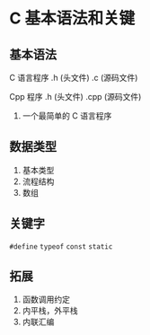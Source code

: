 # C 基本语法和关键

## 基本语法
C 语言程序
.h (头文件)
.c (源码文件)

Cpp 程序
.h (头文件)
.cpp (源码文件)

1. 一个最简单的 C 语言程序

## 数据类型
1. 基本类型
2. 流程结构
3. 数组

## 关键字
  `#define`
  `typeof`
  `const`
  `static`
  
## 拓展
1. 函数调用约定
2. 内平栈，外平栈
3. 内联汇编  